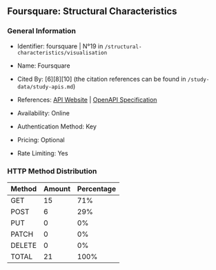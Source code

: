 ## Foursquare: Structural Characteristics

### General Information

- Identifier: foursquare | N°19 in `/structural-characteristics/visualisation`

- Name: Foursquare

- Cited By: [6][8][10] (the citation references can be found in `/study-data/study-apis.md`)

- References: [API Website](https://docs.foursquare.com/developer) | [OpenAPI Specification](https://www.postman.com/foursquare-places-api/foursquare-s-public-workspace/collection/qjus7hq/foursquare-places-api)

- Availability: Online

- Authentication Method: Key

- Pricing: Optional

- Rate Limiting: Yes

### HTTP Method Distribution

| Method | Amount | Percentage |
|--------|--------|------------|
| GET | 15 | 71% |
| POST | 6 | 29% |
| PUT | 0 | 0% |
| PATCH | 0 | 0% |
| DELETE | 0 | 0% |
| TOTAL | 21 | 100% |
